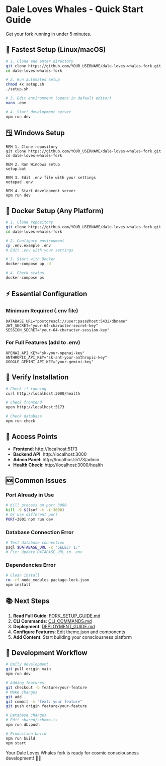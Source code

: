 # Dale Loves Whales - Quick Start Guide

Get your fork running in under 5 minutes.

## 🚀 Fastest Setup (Linux/macOS)

```bash
# 1. Clone and enter directory
git clone https://github.com/YOUR_USERNAME/dale-loves-whales-fork.git
cd dale-loves-whales-fork

# 2. Run automated setup
chmod +x setup.sh
./setup.sh

# 3. Edit environment (opens in default editor)
nano .env

# 4. Start development server
npm run dev
```

## 🪟 Windows Setup

```batch
REM 1. Clone repository
git clone https://github.com/YOUR_USERNAME/dale-loves-whales-fork.git
cd dale-loves-whales-fork

REM 2. Run Windows setup
setup.bat

REM 3. Edit .env file with your settings
notepad .env

REM 4. Start development server
npm run dev
```

## 🐳 Docker Setup (Any Platform)

```bash
# 1. Clone repository
git clone https://github.com/YOUR_USERNAME/dale-loves-whales-fork.git
cd dale-loves-whales-fork

# 2. Configure environment
cp .env.example .env
# Edit .env with your settings

# 3. Start with Docker
docker-compose up -d

# 4. Check status
docker-compose ps
```

## ⚡ Essential Configuration

### Minimum Required (.env file)
```env
DATABASE_URL="postgresql://user:pass@host:5432/dbname"
JWT_SECRET="your-64-character-secret-key"
SESSION_SECRET="your-64-character-session-key"
```

### For Full Features (add to .env)
```env
OPENAI_API_KEY="sk-your-openai-key"
ANTHROPIC_API_KEY="sk-ant-your-anthropic-key"
GOOGLE_GEMINI_API_KEY="your-gemini-key"
```

## 🔧 Verify Installation

```bash
# Check if running
curl http://localhost:3000/health

# Check frontend
open http://localhost:5173

# Check database
npm run check
```

## 📍 Access Points

- **Frontend**: http://localhost:5173
- **Backend API**: http://localhost:3000
- **Admin Panel**: http://localhost:5173/admin
- **Health Check**: http://localhost:3000/health

## 🆘 Common Issues

### Port Already in Use
```bash
# Kill process on port 3000
kill -9 $(lsof -t -i:3000)
# Or use different port
PORT=3001 npm run dev
```

### Database Connection Error
```bash
# Test database connection
psql $DATABASE_URL -c "SELECT 1;"
# Fix: Update DATABASE_URL in .env
```

### Dependencies Error
```bash
# Clean install
rm -rf node_modules package-lock.json
npm install
```

## 📚 Next Steps

1. **Read Full Guide**: [FORK_SETUP_GUIDE.md](FORK_SETUP_GUIDE.md)
2. **CLI Commands**: [CLI_COMMANDS.md](CLI_COMMANDS.md)
3. **Deployment**: [DEPLOYMENT_GUIDE.md](DEPLOYMENT_GUIDE.md)
4. **Configure Features**: Edit theme.json and components
5. **Add Content**: Start building your consciousness platform

## 🎯 Development Workflow

```bash
# Daily development
git pull origin main
npm run dev

# Adding features
git checkout -b feature/your-feature
# Make changes
git add .
git commit -m "feat: your feature"
git push origin feature/your-feature

# Database changes
# Edit shared/schema.ts
npm run db:push

# Production build
npm run build
npm start
```

Your Dale Loves Whales fork is ready for cosmic consciousness development! 🐋✨
